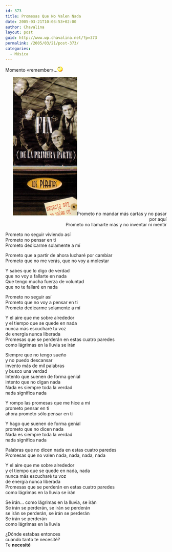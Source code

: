 ```yaml
---
id: 373
title: Promesas Que No Valen Nada
date: 2005-03-21T10:03:53+02:00
author: Chavalina
layout: post
guid: http://www.wp.chavalina.net/?p=373
permalink: /2005/03/21/post-373/
categories:
  - Música
---
```

Momento «remember»…![emo](/imagenes/emoticonos/pensativo.gif) 

<p align="right">
  <img class="imgizqda" src="/imagenes/fotos/piratas-primera-parte.jpg" alt="Piratas - Fin de la primera parte" />Prometo no mandar más cartas y no pasar por aquí<br /> Prometo no llamarte más y no inventar ni mentir
</p>

Prometo no seguir viviendo así  
Prometo no pensar en ti  
Prometo dedicarme solamente a mí

Prometo que a partir de ahora lucharé por cambiar  
Prometo que no me verás, que no voy a molestar

Y sabes que lo digo de verdad  
que no voy a fallarte en nada  
Que tengo mucha fuerza de voluntad  
que no te fallaré en nada

Prometo no seguir así  
Prometo que no voy a pensar en ti  
Prometo dedicarme solamente a mí

Y el aire que me sobre alrededor  
y el tiempo que se quede en nada  
nunca más escucharé tu voz  
de energía nunca liberada  
Promesas que se perderán en estas cuatro paredes  
como lágrimas en la lluvia se irán

Siempre que no tengo sue&ntilde;o  
y no puedo descansar  
invento más de mil palabras  
y busco una verdad  
Intento que suenen de forma genial  
intento que no digan nada  
Nada es siempre toda la verdad  
nada significa nada

Y rompo las promesas que me hice a mí  
prometo pensar en ti  
ahora prometo sólo pensar en ti

Y hago que suenen de forma genial  
prometo que no dicen nada  
Nada es siempre toda la verdad  
nada significa nada

Palabras que no dicen nada en estas cuatro paredes  
Promesas que no valen nada, nada, nada, nada

Y el aire que me sobre alrededor  
y el tiempo que se quede en nada, nada  
nunca más escucharé tu voz  
de energía nunca liberada  
Promesas que se perderán en estas cuatro paredes  
como lágrimas en la lluvia se irán

Se irán… como lágrimas en la lluvia, se irán  
Se irán se perderán, se irán se perderán  
se irán se perderán, se irán se perderán  
Se irán se perderán  
como lágrimas en la lluvia

¿Dónde estabas entonces  
cuando tanto te necesité?  
Te **necesité**